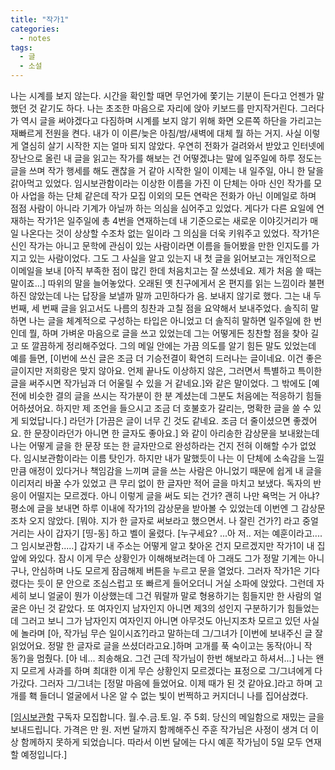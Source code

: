 ```yaml
---
title: "작가1"
categories:
  - notes
tags:
  - 글
  - 소설
---
```


나는 시계를 보지 않는다. 시간을 확인할 때면 무언가에 쫓기는 기분이 든다고 언젠가 말했던 것 같기도 하다. 나는 초조한 마음으로 자리에 앉아 키보드를 만지작거린다. 그러다가 역시 글을 써야겠다고 다짐하며 시계를 보지 않기 위해 화면 오른쪽 하단을 가리고는 재빠르게 전원을 켠다. 내가 이 이른/늦은 아침/밤/새벽에 대체 뭘 하는 거지. 사실 이렇게 열심히 살기 시작한 지는 얼마 되지 않았다. 우연히 전화가 걸려와서 받았고 인터넷에 장난으로 올린 내 글을 읽고는 작가를 해보는 건 어떻겠냐는 말에 일주일에 하루 정도는 글을 쓰며 작가 행세를 해도 괜찮을 거 같아 시작한 일이 이제는 내 일주일, 아니 한 달을 갉아먹고 있었다. 임시보관함이라는 이상한 이름을 가진 이 단체는 아마 신인 작가를 모아 사업을 하는 단체 같은데 작가 모집 이외의 모든 연락은 전화가 아닌 이메일로 하며 점점 사람이 아니라 기계가 아닐까 하는 의심을 심어주고 있었다. 게다가 다른 요일에 연재하는 작가1은 일주일에 총 4번을 연재하는데 내 기준으로는 새로운 이야깃거리가 매일 나온다는 것이 상상할 수조차 없는 일이라 그 의심을 더욱 키워주고 있었다. 작가1은 신인 작가는 아니고 문학에 관심이 있는 사람이라면 이름을 들어봤을 만한 인지도를 가지고 있는 사람이었다. 그도 그 사실을 알고 있는지 내 첫 글을 읽어보고는 개인적으로 이메일을 보내 [아직 부족한 점이 많긴 한데 처음치고는 잘 쓰셨네요. 제가 처음 쓸 때는 말이죠...] 따위의 말을 늘어놓았다. 오래된 옛 친구에게서 온 편지를 읽는 느낌이라 불편하진 않았는데 나는 답장을 보낼까 말까 고민하다가 음. 보내지 않기로 했다. 그는 내 두 번째, 세 번째 글을 읽고서도 나름의 칭찬과 고칠 점을 요약해서 보내주었다. 솔직히 말하면 나는 글을 체계적으로 구성하는 타입은 아니었고 더 솔직히 말하면 일주일에 한 번인데 뭘, 하며 가벼운 마음으로 글을 쓰고 있었는데 그는 어떻게든 칭찬할 점을 찾아 길고 또 깔끔하게 정리해주었다. 그의 메일 안에는 가끔 의도를 알기 힘든 말도 있었는데 예를 들면, [이번에 쓰신 글은 조금 더 기승전결이 확연히 드러나는 글이네요. 이건 좋은 글이지만 저희랑은 맞지 않아요. 언제 끝나도 이상하지 않은, 그러면서 특별하고 특이한 글을 써주시면 작가님과 더 어울릴 수 있을 거 같네요.]와 같은 말이었다. 그 밖에도 [예전에 비슷한 결의 글을 쓰시는 작가분이 한 분 계셨는데 그분도 처음에는 적응하기 힘들어하셨어요. 하지만 제 조언을 들으시고 조금 더 호불호가 갈리는, 명확한 글을 쓸 수 있게 되었답니다.] 라던가 [가끔은 글이 너무 긴 것도 같네요. 조금 더 줄이셨으면 좋겠어요. 한 문장이라던가 아니면 한 글자도 좋아요.] 와 같이 아리송한 감상문을 보내왔는데 나는 어떻게 글을 한 문장 또는 한 글자만으로 완성하라는 건지 전혀 이해할 수가 없었다. 임시보관함이라는 이름 탓인가. 하지만 내가 말했듯이 나는 이 단체에 소속감을 느낄 만큼 애정이 있다거나 책임감을 느끼며 글을 쓰는 사람은 아니었기 때문에 쉽게 내 글을 이리저리 바꿀 수가 있었고 큰 무리 없이 한 글자만 적어 글을 마치고 보냈다. 독자의 반응이 어떨지는 모르겠다. 아니 이렇게 글을 써도 되는 건가? 괜히 나만 욕먹는 거 아냐? 평소에 글을 보내면 하루 이내에 작가1의 감상문을 받아볼 수 있었는데 이번엔 그 감상문조차 오지 않았다. [뭐야. 지가 한 글자로 써보라고 했으면서. 나 잘린 건가?] 라고 중얼거리는 사이 갑자기 [띵-동] 하고 벨이 울렸다. [누구세요? ...아 저.. 저는 예훈이라고....그 임시보관함.....] 갑자기 내 주소는 어떻게 알고 찾아온 건지 모르겠지만 작가1이 내 집 앞에 와있다. 잠시 이게 무슨 상황인가 이해해보려는데 아 그래도 그가 정말 기계는 아니구나, 안심하며 나도 모르게 잠금해제 버튼을 누르고 문을 열었다. 그러자 작가1은 기다렸다는 듯이 문 안으로 조심스럽고 또 빠르게 들어오더니 거실 소파에 앉았다. 그런데 자세히 보니 얼굴이 뭔가 이상했는데 그건 뭐랄까 말로 형용하기는 힘들지만 한 사람의 얼굴은 아닌 것 같았다. 또 여자인지 남자인지 아니면 제3의 성인지 구분하기가 힘들었는데 그러고 보니 그가 남자인지 여자인지 아니면 아무것도 아닌지조차 모르고 있던 사실에 놀라며 [아, 작가님 무슨 일이시죠?]라고 말하는데 그/그녀가 [이번에 보내주신 글 잘 읽었어요. 정말 한 글자로 글을 쓰셨더라고요.]하며 고개를 푹 숙이고는 동작(아니 작동?)을 멈췄다. [아 네... 죄송해요. 그건 근데 작가님이 한번 해보라고 하셔서...] 나는 왠지 모르게 사과를 하며 최대한 이게 무슨 상황인지 모르겠다는 표정으로 그/그녀에게 다가갔다. 그러자 그/그녀는 [정말 마음에 들었어요. 이제 때가 된 것 같아요.]라고 하며 고개를 홱 들더니 얼굴에서 나온 알 수 없는 빛이 번쩍하고 커지더니 나를 집어삼켰다.

[[임시보관함](https://nt.temp-drafts.com) 구독자 모집합니다. 월.수.금.토.일. 주 5회. 당신의 메일함으로 재밌는 글을 보내드립니다. 가격은 만 원. 저번 달까지 함께해주신 주훈 작가님은 사정이 생겨 더 이상 함께하지 못하게 되었습니다. 따라서 이번 달에는 다시 예훈 작가님이 5일 모두 연재할 예정입니다.]